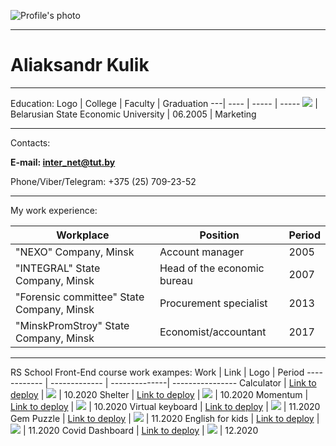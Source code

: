 ![Profile's photo](https://i.ibb.co/25J0149/iam.png)

---

# Aliaksandr Kulik

---

Education:
Logo   | College  | Faculty | Graduation
---| ---- | ----- | -----
[![](https://i.imgur.com/EPxKzTY.jpg)](#)  | Belarusian State Economic University | 06.2005 | Marketing

---

Contacts: 

**E-mail: inter_net@tut.by**

Phone/Viber/Telegram:
+375 (25) 709-23-52 

---

My work experience:

Workplace | Position | Period
------------ | ------------- | ----------------------
"NEXO" Company, Minsk | Account manager | 2005
"INTEGRAL" State Company, Minsk | Head of the economic bureau | 2007
"Forensic committee" State Company, Minsk | Procurement specialist | 2013
"MinskPromStroy" State Company, Minsk | Economist/accountant | 2017

---

RS School Front-End course work exampes:
Work | Link | Logo | Period
------------ | ------------- | --------------| ----------------
Calculator | [Link to deploy](https://rolling-scopes-school.github.io/senobiot-JS2020Q3/calculator/#Attention!_made_for_1080p) |  [![](https://i.imgur.com/XOQ6vLe.jpg)](#) | 10.2020
Shelter | [Link to deploy](https://rolling-scopes-school.github.io/senobiot-JS2020Q3/shelter/pages/main/) |  [![](https://i.imgur.com/QfSkhbh.jpg)](#) | 10.2020
Momentum | [Link to deploy](https://rolling-scopes-school.github.io/senobiot-JS2020Q3/momentum/) |  [![](https://i.imgur.com/x932pq3.jpg)](#) | 10.2020
Virtual keyboard | [Link to deploy](https://rolling-scopes-school.github.io/senobiot-JS2020Q3/virtual-keyboard/) |  [![](https://i.imgur.com/BImyegE.jpg)](#) | 11.2020
Gem Puzzle | [Link to deploy](https://rolling-scopes-school.github.io/senobiot-JS2020Q3/gem-puzzle/) |  [![](https://i.imgur.com/iZi0IOo.jpg)](#) | 11.2020
English for kids  | [Link to deploy](https://rolling-scopes-school.github.io/senobiot-JS2020Q3/english-for-kids/) | [![](https://i.imgur.com/qa7phhs.jpg)](#) | 11.2020
Covid Dashboard  | [Link to deploy](https://rolling-scopes-school.github.io/senobiot-JS2020Q3/covid-19/) | [![](https://i.imgur.com/dSqzoZV.jpg)](#) | 12.2020
